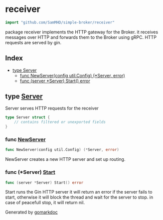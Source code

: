 <!-- Code generated by gomarkdoc. DO NOT EDIT -->

# receiver

```go
import "github.com/SamMHD/simple-broker/receiver"
```

package receiver implements the HTTP gateway for the Broker. it receives messages over HTTP and forwards them to the Broker using gRPC. HTTP requests are served by gin.

## Index

- [type Server](<#type-server>)
  - [func NewServer(config util.Config) (*Server, error)](<#func-newserver>)
  - [func (server *Server) Start() error](<#func-server-start>)


## type [Server](<https://github.com/SamMHD/simple-broker/blob/main/receiver/server.go#L16-L20>)

Server serves HTTP requests for the receiver

```go
type Server struct {
    // contains filtered or unexported fields
}
```

### func [NewServer](<https://github.com/SamMHD/simple-broker/blob/main/receiver/server.go#L23>)

```go
func NewServer(config util.Config) (*Server, error)
```

NewServer creates a new HTTP server and set up routing.

### func \(\*Server\) [Start](<https://github.com/SamMHD/simple-broker/blob/main/receiver/server.go#L83>)

```go
func (server *Server) Start() error
```

Start runs the Gin HTTP server it will return an error if the server fails to start, otherwise it will block the thread and wait for the server to stop. in case of peacefull stop, it will return nil.



Generated by [gomarkdoc](<https://github.com/princjef/gomarkdoc>)
